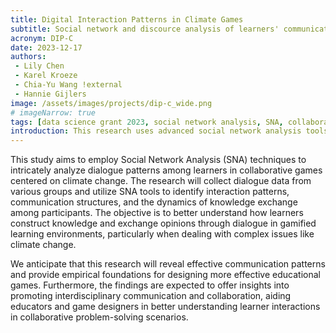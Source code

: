 ```yaml
---
title: Digital Interaction Patterns in Climate Games
subtitle: Social network and discource analysis of learners' communication patterns in a collaborative game on climate change.
acronym: DIP-C
date: 2023-12-17
authors:
 - Lily Chen
 - Karel Kroeze
 - Chia-Yu Wang !external
 - Hannie Gijlers
image: /assets/images/projects/dip-c_wide.png
# imageNarrow: true
tags: [data science grant 2023, social network analysis, SNA, collaborative games, learner dialogue, climate change, communication patterns, educational games, serious games]
introduction: This research uses advanced social network analysis tools to explore how students converse in collaborative games about climate change. By analyzing their communication patterns, we aim to understand how to learn and collaborate effectively within a gaming context.
---
```


This study aims to employ Social Network Analysis (SNA) techniques to intricately analyze dialogue patterns among learners in collaborative games centered on climate change. The research will collect dialogue data from various groups and utilize SNA tools to identify interaction patterns, communication structures, and the dynamics of knowledge exchange among participants. The objective is to better understand how learners construct knowledge and exchange opinions through dialogue in gamified learning environments, particularly when dealing with complex issues like climate change. 

We anticipate that this research will reveal effective communication patterns and provide empirical foundations for designing more effective educational games. Furthermore, the findings are expected to offer insights into promoting interdisciplinary communication and collaboration, aiding educators and game designers in better understanding learner interactions in collaborative problem-solving scenarios.